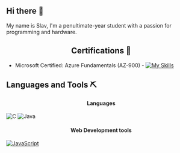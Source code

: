 ## Hi there 👋
My name is Slav, I'm a penultimate-year student with a passion for programming and hardware. 

<div align="center">

## Certifications 📜
  
</div>


- Microsoft Certified: Azure Fundamentals (AZ-900) - [![My Skills](https://skillicons.dev/icons?i=azure)](https://skillicons.dev)

## Languages and Tools ⛏️

<div align="center">
  
#### Languages 

</div>

![C](https://img.shields.io/badge/c/c++-%2300599C.svg?style=for-the-badge&logo=&logoColor=white) ![Java](https://img.shields.io/badge/java-%23ED8B00.svg?style=for-the-badge&logo=openjdk&logoColor=white) 	

<div align="center">
  
#### Web Development tools

</div>
  
[![JavaScript](https://img.shields.io/badge/javascript-%23323330.svg?style=for-the-badge&logo=javascript&logoColor=%23F7DF1E)
](https://img.shields.io/badge/logo-javascript-blue?logo=javascript)



